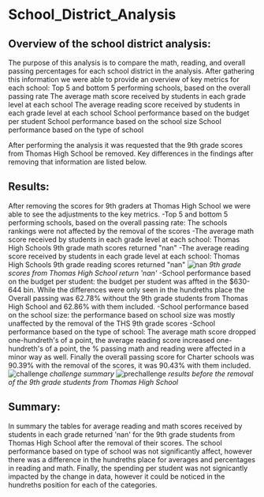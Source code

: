# School_District_Analysis
## Overview of the school district analysis:
The purpose of this analysis is to compare the math, reading, and overall passing percentages for each school district in the analysis.  After gathering this information we were able to provide an overview of key metrics for each school:
Top 5 and bottom 5 performing schools, based on the overall passing rate
The average math score received by students in each grade level at each school
The average reading score received by students in each grade level at each school
School performance based on the budget per student
School performance based on the school size 
School performance based on the type of school 

After performing the analysis it was requested that the 9th grade scores from Thomas High School be removed.  Key differences in the findings after removing that information are listed below.

## Results:
After removing the scores for 9th graders at Thomas High School we were able to see the adjustments to the key metrics.
-Top 5 and bottom 5 performing schools, based on the overall passing rate: The schools rankings were not affected by the removal of the scores
-The average math score received by students in each grade level at each school: Thomas High Schools 9th grade math scores returned "nan"
-The average reading score received by students in each grade level at each school: Thomas High Schools 9th grade reading scores returned "nan"
![nan](https://user-images.githubusercontent.com/91269696/149867068-ac03c290-db7b-4d6f-b87f-8b1afd27ac06.PNG)
*9th grade scores from Thomas High School return 'nan'*
-School performance based on the budget per student: the budget per student was affted in the $630-644 bin.  While the differences were only seen in the hundreths place the Overall passing was 62.78% without the 9th grade students from Thomas High School and 62.86% with them included.
-School performance based on the school size: the performance based on school size was mostly unaffected by the removal of the THS 9th grade scores
-School performance based on the type of school: The average math score dropped one-hundreth's of a point, the average reading score increased one-hundreth's of a point, the % passing math and reading were affected in a minor way as well. Finally the overall passing score for Charter schools was 90.39% with the removal of the scores, it was 90.43% with them included.
![challenge](https://user-images.githubusercontent.com/91269696/149866876-9cdcc396-fbfb-4762-b445-cf50941be070.PNG)
*challenge summary*
![prechallenge](https://user-images.githubusercontent.com/91269696/149866988-2c9bdcb0-5088-468e-8a06-520e0ce8ca04.PNG)
*results before the removal of the 9th grade students from Thomas High School*

## Summary:
In summary the tables for average reading and math scores received by students in each grade returned 'nan' for the 9th grade students from Thomas High School after the removal of their scores.  The school performance based on type of school was not significantly affect, however there was a difference in the hundreths place for averages and percentages in reading and math.  Finally, the spending per student was not signicantly impacted by the change in data, however it could be noticed in the hundreths position for each of the categories.
